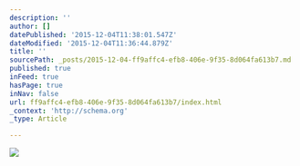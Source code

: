 ```yaml
---
description: ''
author: []
datePublished: '2015-12-04T11:38:01.547Z'
dateModified: '2015-12-04T11:36:44.879Z'
title: ''
sourcePath: _posts/2015-12-04-ff9affc4-efb8-406e-9f35-8d064fa613b7.md
published: true
inFeed: true
hasPage: true
inNav: false
url: ff9affc4-efb8-406e-9f35-8d064fa613b7/index.html
_context: 'http://schema.org'
_type: Article

---
```

![](https://the-grid-user-content.s3-us-west-2.amazonaws.com/b6591fc0-c989-4d02-9c76-acc3fc73adb3.png)